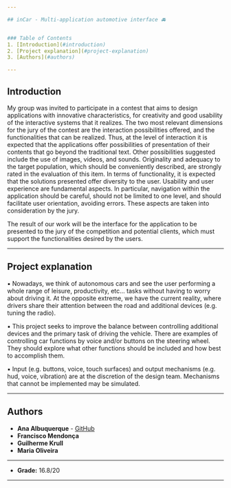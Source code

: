 ```yaml
---

## inCar - Multi-application automotive interface 🚘


### Table of Contents
1. [Introduction](#introduction)
2. [Project explanation](#project-explanation)
3. [Authors](#authors)

---
```


## Introduction

My group was invited to participate in a contest that aims to design applications with innovative characteristics, for creativity and good usability of the interactive systems that it realizes. The two most relevant dimensions for the jury of the contest are the interaction possibilities offered, and the functionalities that can be realized. Thus, at the level of interaction it is expected that the applications offer possibilities of presentation of their contents that go beyond the traditional text. Other possibilities suggested include the use of images, videos, and sounds. Originality and adequacy to the target population, which should be conveniently described, are strongly rated in the evaluation of this item. In terms of functionality, it is expected that the solutions presented offer diversity to the user. Usability and user experience are fundamental aspects. In particular, navigation within the application should be careful, should not be limited to one level, and should facilitate user orientation, avoiding errors. These aspects are taken into consideration by the jury.

The result of our work will be the interface for the application to be presented to the jury of the competition and potential clients, which must support the functionalities desired by the users.

---

## Project explanation

▪︎ Nowadays, we think of autonomous cars and see the user performing a whole range of leisure, productivity, etc... tasks without having to worry about driving it. At the opposite extreme, we have the current reality, where drivers share their attention between the road and additional devices (e.g. tuning the radio). 

▪︎ This project seeks to improve the balance between controlling additional devices and the primary task of driving the vehicle. There are examples of controlling car functions by voice and/or buttons on the steering wheel. They should explore what other functions should be included and how best to accomplish them.

▪︎ Input (e.g. buttons, voice, touch surfaces) and output mechanisms (e.g. hud, voice, vibration) are at the discretion of the design team. Mechanisms that cannot be implemented may be simulated.

---

## Authors

* **Ana Albuquerque** - [GitHub](https://github.com/albuana)
* **Francisco Mendonça**
* **Guilherme Krull**  
* **Maria Oliveira**

---

* **Grade:** 16.8/20

---

